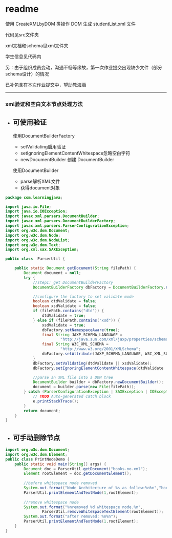 # readme

使用 CreateXMLbyDOM 类操作 DOM 生成 studentList.xml 文件

代码见src文件夹

xml文档和schema见xml文件夹

学生信息见代码内

另：由于组织成员变动，沟通不畅等缘故，第一次作业提交出现缺少文件（部分schema设计）的情况

已补包含在本次作业提交中，望助教海涵

---

### xml验证和空白文本节点处理方法


- ## 可使用验证

    使用DocumentBuilderFactory
  
    - setValidating启用验证
    - setIgnoringElementContentWhitespace忽略空白字符
    - newDocumentBuilder 创建 DocumentBuilder 

    使用DocumentBuilder
  
    - parse解析XML文件
    - 获得document对象

```java
package com.learningjava;

import java.io.File;
import java.io.IOException;
import javax.xml.parsers.DocumentBuilder;
import javax.xml.parsers.DocumentBuilderFactory;
import javax.xml.parsers.ParserConfigurationException;
import org.w3c.dom.Document;
import org.w3c.dom.Node;
import org.w3c.dom.NodeList;
import org.w3c.dom.Text;
import org.xml.sax.SAXException;

public class  ParserUtil {

    public static Document getDocument(String filePath) {
        Document document = null;
        try {
            //step1: get DocumentBuilderFactory
            DocumentBuilderFactory dbFactory = DocumentBuilderFactory.newInstance();

            //configure the factory to set validate mode
            boolean dtdValidate = false;
            boolean xsdValidate = false;
            if (filePath.contains("dtd")) {
                dtdValidate = true;
            } else if (filePath.contains("xsd")) {
                xsdValidate = true;
                dbFactory.setNamespaceAware(true);
                final String JAXP_SCHEMA_LANGUAGE =
                        "http://java.sun.com/xml/jaxp/properties/schemaLanguage";
                final String W3C_XML_SCHEMA =
                        "http://www.w3.org/2001/XMLSchema";
                dbFactory.setAttribute(JAXP_SCHEMA_LANGUAGE, W3C_XML_SCHEMA);
            }
            dbFactory.setValidating(dtdValidate || xsdValidate);
            dbFactory.setIgnoringElementContentWhitespace(dtdValidate || xsdValidate);

            //parse an XML file into a DOM tree 
            DocumentBuilder builder = dbFactory.newDocumentBuilder();
            document = builder.parse(new File(filePath));
        } catch (ParserConfigurationException | SAXException | IOException e) {
            // TODO Auto-generated catch block
            e.printStackTrace();
        }
        return document;
    }
}
```

- ## 可手动删除节点

```java
import org.w3c.dom.Document;
import org.w3c.dom.Element;
public class PrintNodeDemo {
	public static void main(String[] args) {
		Document doc = ParserUtil.getDocument("books-no.xml");
		Element rootElement = doc.getDocumentElement();
		
		//before whitespace node removed
		System.out.format("Node Architecture of %s as follow:%n%n","books-no.xml");
		ParserUtil.printElementAndTextNode(1,rootElement);
		
		//remove whitespace node
		System.out.format("%nremoved %d whitespace node.%n",
				ParserUtil.removeWhiteSpaceTextElement(rootElement));
		System.out.format("after removed: %n%n");
		ParserUtil.printElementAndTextNode(1,rootElement);
	}
}
```